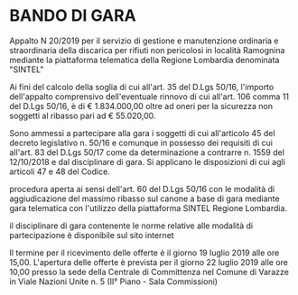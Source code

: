 # BANDO DI GARA
Appalto N 20/2019 per il servizio di gestione e manutenzione ordinaria e straordinaria della discarica per rifiuti non pericolosi in località Ramognina mediante Ia piattaforma teIematica deIIa Regione Lombardia denominata "SINTEL"

Ai fini del calcolo della soglia di cui all'art. 35 del D.Lgs 50/16, l'importo dell'appalto comprensivo dell'eventuale rinnovo di cui all'art. 106 comma 11 del D.Lgs 50/16, è di € 1.834.000,00 oltre ad oneri per la sicurezza non soggetti al ribasso pari ad € 55.020,00.

Sono ammessi a partecipare alla gara i soggetti di cui all'articolo 45 del decreto legislativo n. 50/16 e comunque in possesso dei requisiti di cui all'art. 83 del D.Lgs 50/17 come da determinazione a contrarre n. 1559 del 12/10/2018 e dal disciplinare di gara. Si applicano le disposizioni di cui agli articoli 47 e 48 del Codice.

procedura aperta ai sensi dell'art. 60 del D.Lgs 50/16 con le modalità di aggiudicazione del massimo ribasso sul canone a base di gara mediante gara telematica con l'utilizzo della piattaforma SINTEL Regione Lombardia.

il disciplinare di gara contenente le norme relative alle modalità di partecipazione è disponibile sul sito internet

Il termine per il ricevimento delle offerte è il giorno 19 luglio 2019 alle ore 15,00. L'apertura delle offerte è prevista per il giorno 22 luglio 2019 alle ore 10,00 presso la sede della Centrale di Committenza nel Comune di Varazze in Viale Nazioni Unite n. 5 (II° Piano - Sala Commissioni)
